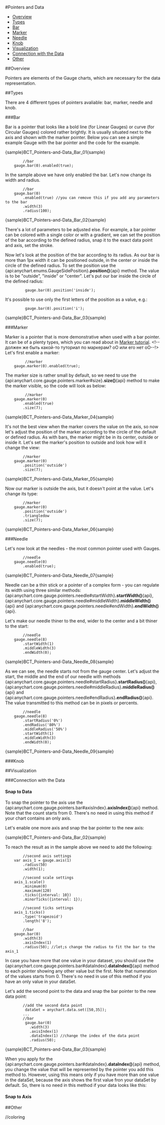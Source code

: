 #Pointers and Data

* [Overview](#overview)
* [Types](#types)
 * [Bar](#bar)
 * [Marker](#marker)
 * [Needle](#needle)
 * [Knob](#knob)
* [Visualization](#visualization)
 * [Connection with the Data](#connection_with_the_data)
* [Other](#other)


##Overview

Pointers are elements of the Gauge charts, which are necessary for the data representation. 


##Types

There are 4 different types of pointers avaliable: bar, marker, needle and knob. 

###Bar

Bar is a pointer that looks like a bold line (for Linear Gauges) or curve (for Circular Gauges) colored rather brightly. It is usually situated next to the axis and shown with the marker pointer.
Below you can see a simple example Gauge with the bar pointer and the code for the example.

{sample}BCT\_Pointers-and-Data\_Bar\_01{sample} 

```
		//bar
    gauge.bar(0).enabled(true);
```

In the sample above we have only enabled the bar. Let's now change its width and radius.


```
		//bar
    gauge.bar(0)
		.enabled(true) //you can remove this if you add any parameters to the bar
		.width(3)
		.radius(100);
```
{sample}BCT\_Pointers-and-Data\_Bar\_02{sample} 

There's a lot of parameters to be adjusted else. For example, a bar pointer can be colored with a single color or with a gradient, we can set the position of the bar according to the defined radius, snap it to the exact data point and axis, set the stroke. 

Now let's look at the position of the bar according to its radius. As our bar is more than 1px width it can be positioned outside, in the center or inside the circle of the defined radius. To set the position use the {api:anychart.enums.GaugeSidePosition}**.position()**{api} method. The value is to be "outside", "inside" or "center". Let's put our bar inside the circle of the defined radius:

```
         gauge.bar(0).position('inside');
```

It's possible to use only the first letters of the position as a value, e.g.:

```
         gauge.bar(0).position('i');
```

{sample}BCT\_Pointers-and-Data\_Bar\_03{sample} 


###Marker

Marker is a pointer that is more demonstrative when used with a bar pointer. It can be of a plenty types, which you can read about in [Marker tutorial](../Appearance_Settings/Markers). <!--должен же быть какой-то туториал по маркерам? оО или его нет оО--!>
Let's first enable a marker:

```  
         //marker
    gauge.marker(0).enabled(true);
```

The marker size is rather small by default, so we need to use the {api:anychart.core.gauge.pointers.marker#size}**.size()**{api} method to make the marker visible, so the code will look as below:

```  
         //marker
    gauge.marker(0)
        .enabled(true)
        .size(7);
```

{sample}BCT\_Pointers-and-Data\_Marker\_04{sample} 

It's not the best view when the marker covers the value on the axis, so now let's adjust the position of the marker according to the circle of the default or defined radius. As with bars, the marker might be in its center, outside or inside it. Let's set the marker's position to outside and look how will it change the view: 

```
        //marker
    gauge.marker(0)
        .position('outside')
        .size(7);
```
{sample}BCT\_Pointers-and-Data\_Marker\_05{sample} 

Now our marker is outside the axis, but it doesn't point at the value. Let's change its type:

```
        //marker
    gauge.marker(0)
        .position('outside')
		.triangledow
        .size(7);
```
{sample}BCT\_Pointers-and-Data\_Marker\_06{sample} 

###Needle

Let's now look at the needles - the most common pointer used with Gauges. 

```
        //needle
    gauge.needle(0)
        .enabled(true);
```

{sample}BCT\_Pointers-and-Data\_Needle\_07{sample} 

Needle can be a thin stick or a pointer of a complex form - you can regulate its width using three similar methods: {api:anychart.core.gauge.pointers.needle#startWidth}**.startWidth()**{api}, {api:anychart.core.gauge.pointers.needle#middleWidth}**.middleWidth()**{api} and {api:anychart.core.gauge.pointers.needle#endWidth}**.endWidth()**{api}.

Let's make our needle thiner to the end, wider to the center and a bit thiner to the start:

```
        //needle
    gauge.needle(8)
        .startWidth(1)
        .middleWidth(3)
        .endWidth(0);
```

{sample}BCT\_Pointers-and-Data\_Needle\_08{sample} 

As we can see, the needle starts not from the gauge center. Let's adjust the start, the middle and the end of our needle with methods {api:anychart.core.gauge.pointers.needle#startRadius}**.startRadius()**{api}, {api:anychart.core.gauge.pointers.needle#middleRadius}**.middleRadius()**{api} and {api:anychart.core.gauge.pointers.needle#endRadius}**.endRadius()**{api}. The value transmitted to this method can be in pixels or percents.

```
        //needle
    gauge.needle(8)
        .startRadius('0%')
        .endRadius('80%')
        .middleRadius('50%')
        .startWidth(1)
        .middleWidth(3)
        .endWidth(0);
```

{sample}BCT\_Pointers-and-Data\_Needle\_09{sample} 

###Knob

##Visualization

###Connection with the Data

#### Snap to Data

To snap the pointer to the axis use the {api:anychart.core.gauge.pointers.bar#axisIndex}**.axisIndex()**{api} method. Note that the count starts from 0. There's no need in using this method if your chart contains an only axis.

Let's enable one more axis and snap the bar pointer to the new axis:

{sample}BCT\_Pointers-and-Data\_Bar\_02{sample} 

To reach the result as in the sample above we need to add the following:

```
		//second axis settings
    var axis_1 = gauge.axis(1)
        .radius(50)
        .width(1);

		//second scale settings
    axis_1.scale()
        .minimum(0)
        .maximum(120)
        .ticks({interval: 10})
        .minorTicks({interval: 1});

		//second ticks settings
    axis_1.ticks()
        .type('trapezoid')
        .length('8');

		//bar
    gauge.bar(0)
        .width(3)
        .axisIndex(1)
        .radius(50); //let;s change the radius to fit the bar to the axis_1
```

In case you have more that one value in your dataset, you should use the {api:anychart.core.gauge.pointers.bar#dataIndex}**.dataIndex()**{api} method to each pointer showing any other value but the first. Note that numeration of the values starts from 0. There's no need in use of this method if you have an only value in your dataSet.

Let's add the second point to the data and snap the bar pointer to the new data point:

```
		//add the second data point
		 dataSet = anychart.data.set([50,35]);
		...
		//bar
 	     gauge.bar(0)
     	   .width(3)
     	   .axisIndex(1)
		   .dataIndex(1) //change the index of the data point
     	   .radius(50);
```

{sample}BCT\_Pointers-and-Data\_Bar\_03{sample} 


When you apply for the {api:anychart.core.gauge.pointers.bar#dataIndex}**.dataIndex()**{api} method, you change the value that will be represented by the pointer you add this method to. However, using this means only if you have more than one value in the dataSet, because the axis shows the first value fron your dataSet by default. So, there is no need in this method if your data looks like this:



#### Snap to Axis

##Other

//coloring